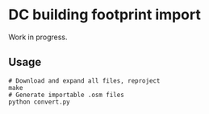 DC building footprint import
============================

Work in progress.

## Usage

    # Download and expand all files, reproject
    make
    # Generate importable .osm files
    python convert.py
